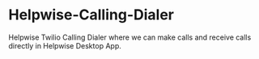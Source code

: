 # Helpwise-Calling-Dialer
Helpwise Twilio Calling Dialer where we can make calls and receive calls directly in Helpwise Desktop App.
